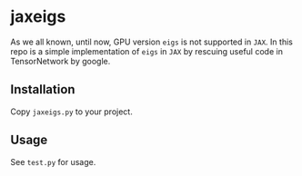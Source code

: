 # jaxeigs

As we all known, until now, GPU version `eigs` is not supported in `JAX`. In this repo is a simple implementation of `eigs` in `JAX` by rescuing useful code in TensorNetwork by google.

## Installation

Copy `jaxeigs.py` to your project.

## Usage

See `test.py` for usage.